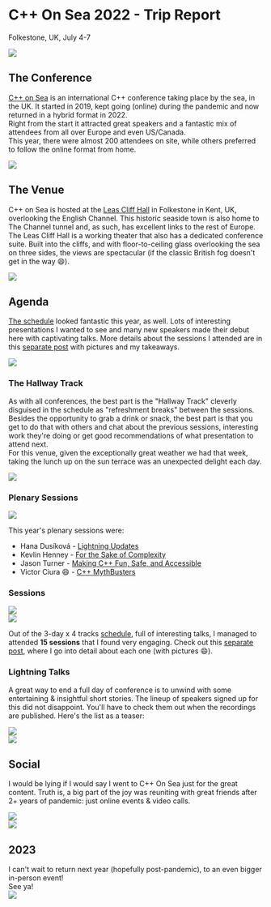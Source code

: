 # C++ On Sea 2022 - Trip Report
Folkestone, UK, July 4-7  

![](img/Folkestone.jpeg)  

## The Conference

[C++ on Sea](https://cpponsea.uk) is an international C++ conference taking place by the sea, in the UK. 
It started in 2019, kept going (online) during the pandemic and now returned in a hybrid format in 2022.  
Right from the start it attracted great speakers and a fantastic mix of attendees from all over Europe and even US/Canada.  
This year, there were almost 200 attendees on site, while others preferred to follow the online format from home. 

![](img/welcome.jpeg)  

## The Venue

C++ on Sea is hosted at the [Leas Cliff Hall](http://leascliffhall.co.uk) in Folkestone in Kent, UK, overlooking the English Channel. This historic seaside town is also home to The Channel tunnel and, as such, has excellent links to the rest of Europe.  
The Leas Cliff Hall is a working theater that also has a dedicated conference suite. Built into the cliffs, and with floor-to-ceiling glass overlooking the sea on three sides, the views are spectacular (if the classic British fog doesn't get in the way 😄). 

![](img/venue.jpeg)  

## Agenda

[The schedule](https://cpponsea.uk/2022/schedule/) looked fantastic this year, as well. Lots of interesting presentations I wanted to see and many new speakers made their debut here with captivating talks. More details about the sessions I attended are in this [separate post](./sessions.html) with pictures and my takeaways. 

![](img/sched.jpeg)  

### The Hallway Track

As with all conferences, the best part is the "Hallway Track" cleverly disguised in the schedule as "refreshment breaks" between the sessions. Besides the opportunity to grab a drink or snack, the best part is that you get to do that with others and chat about the previous sessions, interesting work they're doing or get good recommendations of what presentation to attend next.  
For this venue, given the exceptionally great weather we had that week, taking the lunch up on the sun terrace was an unexpected delight each day. 

![](img/reception.jpeg)  

### Plenary Sessions

![](img/keynote_kevlin.jpeg)  

This year's plenary sessions were: 
- Hana Dusíková - [Lightning Updates](https://cpponsea.uk/2022/sessions/keynote-lightning-updates.html)
- Kevlin Henney - [For the Sake of Complexity](https://cpponsea.uk/2022/sessions/midnote-for-the-sake-of-complexity.html)
- Jason Turner - [Making C++ Fun, Safe, and Accessible](https://cpponsea.uk/2022/sessions/endnote-making-cpp-fun-safe-and-accessible.html)
- Victor Ciura 😄 - [C++ MythBusters](https://cpponsea.uk/2022/sessions/plenary-cpp-mythbusters.html)  

### Sessions 

![](img/thumb_1.png)  
![](img/thumb_2.png)  

Out of the 3-day x 4 tracks [schedule](https://cpponsea.uk/2022/schedule/), full of interesting talks, I managed to attended **15 sessions** that I found very engaging. Check out this [separate post](./sessions.html), where I go into detail about each one (with pictures 😄).  

### Lightning Talks  

A great way to end a full day of conference is to unwind with some entertaining & insightful short stories. The lineup of speakers signed up for this did not disappoint. You'll have to check them out when the recordings are published. Here's the list as a teaser:  

![](img/lightning_talks.jpeg)  
![](img/lightning_talks_list.jpeg)  

## Social

I would be lying if I would say I went to C++ On Sea just for the great content. Truth is, a big part of the joy was reuniting with great friends after 2+ years of pandemic: just online events & video calls. 

![](img/buds1.jpeg)  
![](img/buds2.jpeg)  

## 2023 

I can't wait to return next year (hopefully post-pandemic), to an even bigger in-person event!  
See ya!  
![](img/lighthouse.jpeg)  

